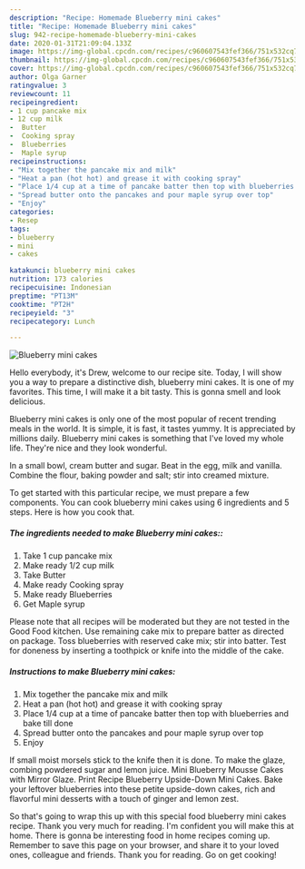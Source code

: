 ```yaml
---
description: "Recipe: Homemade Blueberry mini cakes"
title: "Recipe: Homemade Blueberry mini cakes"
slug: 942-recipe-homemade-blueberry-mini-cakes
date: 2020-01-31T21:09:04.133Z
image: https://img-global.cpcdn.com/recipes/c960607543fef366/751x532cq70/blueberry-mini-cakes-recipe-main-photo.jpg
thumbnail: https://img-global.cpcdn.com/recipes/c960607543fef366/751x532cq70/blueberry-mini-cakes-recipe-main-photo.jpg
cover: https://img-global.cpcdn.com/recipes/c960607543fef366/751x532cq70/blueberry-mini-cakes-recipe-main-photo.jpg
author: Olga Garner
ratingvalue: 3
reviewcount: 11
recipeingredient:
- 1 cup pancake mix
- 12 cup milk
-  Butter
-  Cooking spray
-  Blueberries
-  Maple syrup
recipeinstructions:
- "Mix together the pancake mix and milk"
- "Heat a pan (hot hot) and grease it with cooking spray"
- "Place 1/4 cup at a time of pancake batter then top with blueberries and bake till done"
- "Spread butter onto the pancakes and pour maple syrup over top"
- "Enjoy"
categories:
- Resep
tags:
- blueberry
- mini
- cakes

katakunci: blueberry mini cakes
nutrition: 173 calories
recipecuisine: Indonesian
preptime: "PT13M"
cooktime: "PT2H"
recipeyield: "3"
recipecategory: Lunch

---
```



![Blueberry mini cakes](https://img-global.cpcdn.com/recipes/c960607543fef366/751x532cq70/blueberry-mini-cakes-recipe-main-photo.jpg)

Hello everybody, it's Drew, welcome to our recipe site. Today, I will show you a way to prepare a distinctive dish, blueberry mini cakes. It is one of my favorites. This time, I will make it a bit tasty. This is gonna smell and look delicious.

Blueberry mini cakes is only one of the most popular of recent trending meals in the world. It is simple, it is fast, it tastes yummy. It is appreciated by millions daily. Blueberry mini cakes is something that I've loved my whole life. They're nice and they look wonderful.

In a small bowl, cream butter and sugar. Beat in the egg, milk and vanilla. Combine the flour, baking powder and salt; stir into creamed mixture.


To get started with this particular recipe, we must prepare a few components. You can cook blueberry mini cakes using 6 ingredients and 5 steps. Here is how you cook that.

##### The ingredients needed to make Blueberry mini cakes::

1. Take 1 cup pancake mix
1. Make ready 1/2 cup milk
1. Take  Butter
1. Make ready  Cooking spray
1. Make ready  Blueberries
1. Get  Maple syrup


Please note that all recipes will be moderated but they are not tested in the Good Food kitchen. Use remaining cake mix to prepare batter as directed on package. Toss blueberries with reserved cake mix; stir into batter. Test for doneness by inserting a toothpick or knife into the middle of the cake. 

##### Instructions to make Blueberry mini cakes:

1. Mix together the pancake mix and milk
1. Heat a pan (hot hot) and grease it with cooking spray
1. Place 1/4 cup at a time of pancake batter then top with blueberries and bake till done
1. Spread butter onto the pancakes and pour maple syrup over top
1. Enjoy


If small moist morsels stick to the knife then it is done. To make the glaze, combing powdered sugar and lemon juice. Mini Blueberry Mousse Cakes with Mirror Glaze. Print Recipe Blueberry Upside-Down Mini Cakes. Bake your leftover blueberries into these petite upside-down cakes, rich and flavorful mini desserts with a touch of ginger and lemon zest. 

So that's going to wrap this up with this special food blueberry mini cakes recipe. Thank you very much for reading. I'm confident you will make this at home. There is gonna be interesting food in home recipes coming up. Remember to save this page on your browser, and share it to your loved ones, colleague and friends. Thank you for reading. Go on get cooking!
